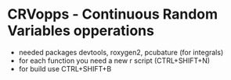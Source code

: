 # CRVopps - Continuous Random Variables opperations
   - needed packages devtools, roxygen2, pcubature (for integrals)
   - for each function you need a new r script (CTRL+SHIFT+N)
   - for build use CTRL+SHIFT+B
 
